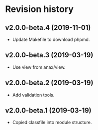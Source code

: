 Revision history
=================================



v2.0.0-beta.4 (2019-11-01)
---------------------------------

* Update Makefile to download phpmd.



v2.0.0-beta.3 (2019-03-19)
---------------------------------

* Use view from anax/view.



v2.0.0-beta.2 (2019-03-19)
---------------------------------

* Add validation tools.



v2.0.0-beta.1 (2019-03-19)
---------------------------------

* Copied classfile into module structure.
